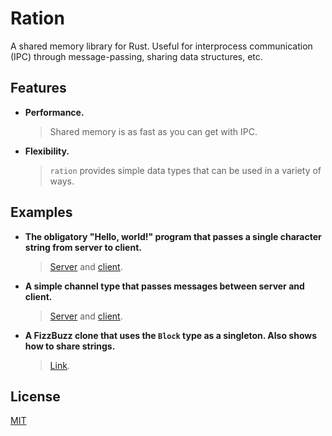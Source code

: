 


# Ration

A shared memory library for Rust. Useful for interprocess communication (IPC) through message-passing, sharing data structures, etc.

## Features

- **Performance.**
  > Shared memory is as fast as you can get with IPC.
- **Flexibility.**
  > `ration` provides simple data types that can be used in a variety of ways.

## Examples

- **The obligatory "Hello, world!" program that passes a single character string from server to client.**
  > [Server](./examples/helloworld_server.rs) and [client](./examples/helloworld_client.rs).
- **A simple channel type that passes messages between server and client.**
  > [Server](./examples/channel_server.rs) and [client](./examples/channel_client.rs).
- **A FizzBuzz clone that uses the `Block` type as a singleton. Also shows how to share strings.**
  > [Link](./examples/singleton.rs).

## License

[MIT](./LICENSE)
